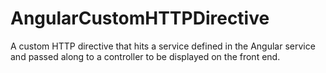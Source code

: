 # AngularCustomHTTPDirective
A custom HTTP directive that hits a service defined in the Angular service and passed along to a controller to be displayed on the front end.
